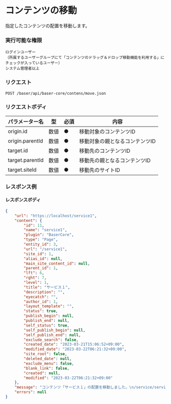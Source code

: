# コンテンツの移動

指定したコンテンツの配置を移動します。

### 実行可能な権限
```
ログインユーザー
（所属するユーザーグループにて「コンテンツのドラッグ＆ドロップ移動機能を利用する」に
チェックが入っているユーザー）
システム管理者以上
```
 
### リクエスト
```
POST /baser/api/baser-core/contens/move.json
``` 

### リクエストボディ

| パラメーター名         | 型   | 必須  | 内容               |
|-----------------|-----|-----|------------------|
| origin.id       | 数値  |  ●  | 移動対象のコンテンツID     |
| origin.parentId | 数値  |  ●  | 移動対象の親となるコンテンツID |
| target.id       | 数値  |  ●  | 移動先のコンテンツID      |
| target.parentId | 数値  |  ●  | 移動先の親となるコンテンツID  |
| target.siteId   | 数値  |  ●  | 移動先のサイトID        |

### レスポンス例
#### レスポンスボディ
```json
{
    "url": "https://localhost/service1",
    "content": {
        "id": 11,
        "name": "service1",
        "plugin": "BaserCore",
        "type": "Page",
        "entity_id": 3,
        "url": "/service1",
        "site_id": 1,
        "alias_id": null,
        "main_site_content_id": null,
        "parent_id": 1,
        "lft": 6,
        "rght": 7,
        "level": 1,
        "title": "サービス１",
        "description": "",
        "eyecatch": "",
        "author_id": 1,
        "layout_template": "",
        "status": true,
        "publish_begin": null,
        "publish_end": null,
        "self_status": true,
        "self_publish_begin": null,
        "self_publish_end": null,
        "exclude_search": false,
        "created_date": "2023-03-21T15:06:52+09:00",
        "modified_date": "2023-03-22T06:21:32+09:00",
        "site_root": false,
        "deleted_date": null,
        "exclude_menu": false,
        "blank_link": false,
        "created": null,
        "modified": "2023-03-22T06:21:32+09:00"
    },
    "message": "コンテンツ「サービス１」の配置を移動しました。\n/service/service1 > /service1",
    "errors": null
}
```
